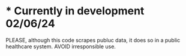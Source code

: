 <h1>* Currently in development 02/06/24</h1>
<p>PLEASE, although this code scrapes publuc data, it does so in a public healthcare system. AVOID irresponsible use.</p>